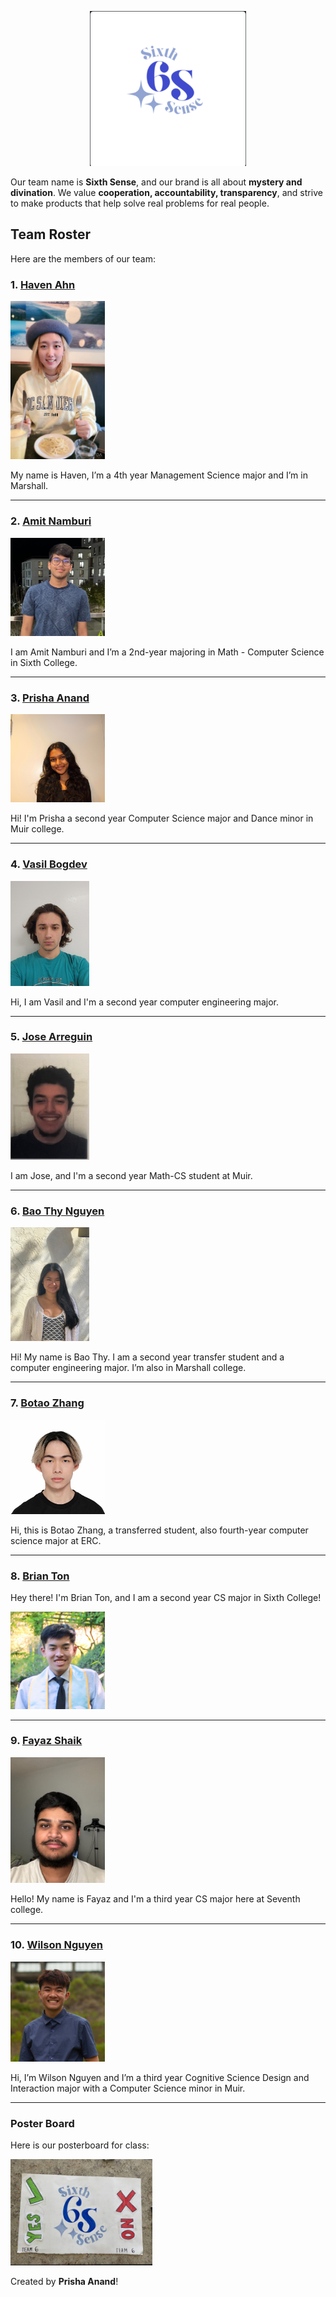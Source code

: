 <p align="center">
  <img src="./branding/sixthsenselogo.png" width="250">
</p>


Our team name is **Sixth Sense**, and our brand is all about **mystery and divination**. We value **cooperation, accountability, transparency**, and strive to make products that help solve real problems for real people.

## Team Roster

Here are the members of our team:

### 1. [Haven Ahn](https://github.com/havenahn)

<img src="./images/hahn.jpg" width="30%">

My name is Haven, I’m a 4th year Management Science major and I’m in Marshall.

---

### 2. [Amit Namburi](https://github.com/namburiamit)

<img src="./images/anamburi.png" width="30%">

I am Amit Namburi and I’m a 2nd-year majoring in Math - Computer Science in Sixth College.

---

### 3. [Prisha Anand](https://github.com/prishaanand)

<img src="./images/panand.jpeg" width="30%">

Hi! I'm Prisha a second year Computer Science major and Dance minor in Muir college.

---

### 4. [Vasil Bogdev](https://github.com/vbogdev)

<img src="./images/vbogdev.jpg" width="25%">

Hi, I am Vasil and I'm a second year computer engineering major.

---

### 5. [Jose Arreguin](https://github.com/HyperBlitzer)

<img src="./images/jarreguin.jpg" width="25%">

I am Jose, and I'm a second year Math-CS student at Muir.

---

### 6. [Bao Thy Nguyen](https://github.com/baothy815)

<img src="./images/btnguyen.jpg" width="25%">

Hi! My name is Bao Thy. I am a second year transfer student and a computer engineering major. I’m also in Marshall college.

---

### 7. [Botao Zhang](https://github.com/BZhang-ucsd)

<img src="./images/bzhang.jpg" width="30%">

Hi, this is Botao Zhang, a transferred student, also fourth-year computer science major at ERC.

---

### 8. [Brian Ton](https://github.com/mrtonbrian)

Hey there! I'm Brian Ton, and I am a second year CS major in Sixth College!

<img src="./images/bton.jpg" width="30%">

---

### 9. [Fayaz Shaik](https://github.com/f3shaik)

<img src="./images/fshaik.jpeg" width="30%">

Hello! My name is Fayaz and I'm a third year CS major here at Seventh college.

---

### 10. [Wilson Nguyen](https://github.com/wilsick23)

<img src="./images/wnguyen.jpg" width="30%">

Hi, I’m Wilson Nguyen and I’m a third year Cognitive Science Design and Interaction major with a Computer Science minor in Muir.

---

### Poster Board

Here is our posterboard for class:

<img src="./branding/poster.jpg" width="45%">

Created by **Prisha Anand**!

